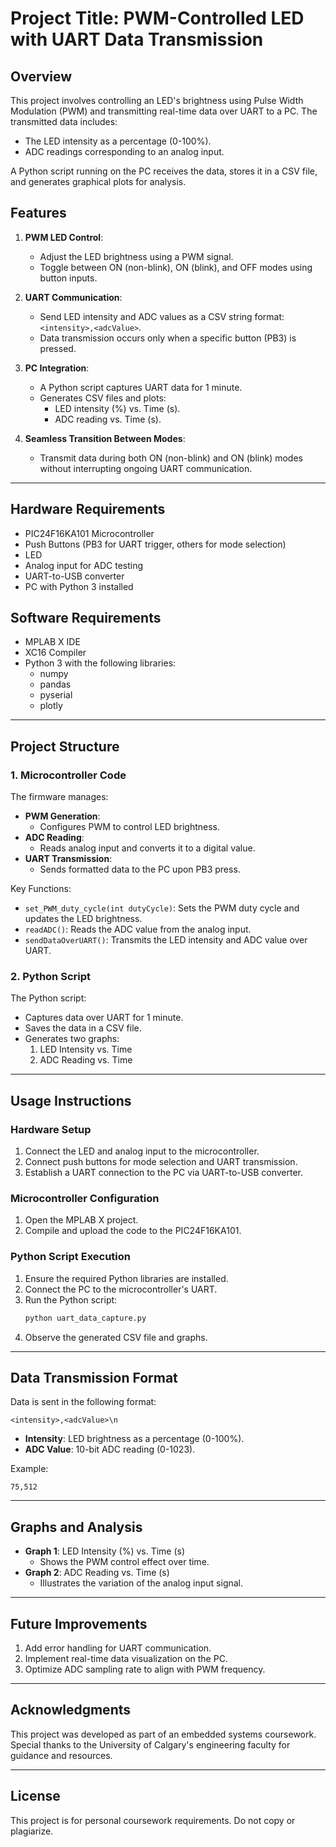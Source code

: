 # Project Title: PWM-Controlled LED with UART Data Transmission

## Overview
This project involves controlling an LED's brightness using Pulse Width Modulation (PWM) and transmitting real-time data over UART to a PC. The transmitted data includes:
- The LED intensity as a percentage (0-100%).
- ADC readings corresponding to an analog input.

A Python script running on the PC receives the data, stores it in a CSV file, and generates graphical plots for analysis.

## Features
1. **PWM LED Control**:
   - Adjust the LED brightness using a PWM signal.
   - Toggle between ON (non-blink), ON (blink), and OFF modes using button inputs.

2. **UART Communication**:
   - Send LED intensity and ADC values as a CSV string format: `<intensity>,<adcValue>`.
   - Data transmission occurs only when a specific button (PB3) is pressed.

3. **PC Integration**:
   - A Python script captures UART data for 1 minute.
   - Generates CSV files and plots:
     - LED intensity (%) vs. Time (s).
     - ADC reading vs. Time (s).

4. **Seamless Transition Between Modes**:
   - Transmit data during both ON (non-blink) and ON (blink) modes without interrupting ongoing UART communication.

---

## Hardware Requirements
- PIC24F16KA101 Microcontroller
- Push Buttons (PB3 for UART trigger, others for mode selection)
- LED
- Analog input for ADC testing
- UART-to-USB converter
- PC with Python 3 installed

## Software Requirements
- MPLAB X IDE
- XC16 Compiler
- Python 3 with the following libraries:
  - numpy
  - pandas
  - pyserial
  - plotly

---

## Project Structure
### 1. Microcontroller Code
The firmware manages:
- **PWM Generation**:
  - Configures PWM to control LED brightness.
- **ADC Reading**:
  - Reads analog input and converts it to a digital value.
- **UART Transmission**:
  - Sends formatted data to the PC upon PB3 press.

Key Functions:
- `set_PWM_duty_cycle(int dutyCycle)`:
  Sets the PWM duty cycle and updates the LED brightness.
- `readADC()`:
  Reads the ADC value from the analog input.
- `sendDataOverUART()`:
  Transmits the LED intensity and ADC value over UART.

### 2. Python Script
The Python script:
- Captures data over UART for 1 minute.
- Saves the data in a CSV file.
- Generates two graphs:
  1. LED Intensity vs. Time
  2. ADC Reading vs. Time

---

## Usage Instructions

### Hardware Setup
1. Connect the LED and analog input to the microcontroller.
2. Connect push buttons for mode selection and UART transmission.
3. Establish a UART connection to the PC via UART-to-USB converter.

### Microcontroller Configuration
1. Open the MPLAB X project.
2. Compile and upload the code to the PIC24F16KA101.

### Python Script Execution
1. Ensure the required Python libraries are installed.
2. Connect the PC to the microcontroller's UART.
3. Run the Python script:
   ```bash
   python uart_data_capture.py
   ```
4. Observe the generated CSV file and graphs.

---

## Data Transmission Format
Data is sent in the following format:
```
<intensity>,<adcValue>\n
```
- **Intensity**: LED brightness as a percentage (0-100%).
- **ADC Value**: 10-bit ADC reading (0-1023).

Example:
```
75,512
```

---

## Graphs and Analysis
- **Graph 1**: LED Intensity (%) vs. Time (s)
  - Shows the PWM control effect over time.
- **Graph 2**: ADC Reading vs. Time (s)
  - Illustrates the variation of the analog input signal.

---

## Future Improvements
1. Add error handling for UART communication.
2. Implement real-time data visualization on the PC.
3. Optimize ADC sampling rate to align with PWM frequency.

---

## Acknowledgments
This project was developed as part of an embedded systems coursework. Special thanks to the University of Calgary's engineering faculty for guidance and resources.

---

## License
This project is for personal coursework requirements. Do not copy or plagiarize.

